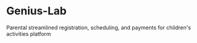 # Genius-Lab
 Parental streamlined registration, scheduling, and payments for children's activities platform
